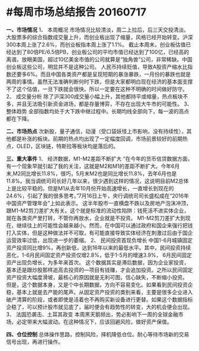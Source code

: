# #每周市场总结报告 20160717

**一、市场情况**
 	1、	本周概况
	市场情况比较清淡，周二上拉后，后三天交投清淡。大股票多的综合指数成交量上升，而创业板出现了缩量，风格已经开始转变。沪深300本周上涨了2.6%，而创业板指本周上涨了1.1%。
截止本周末，创业板估值已经达到了80倍PE/6.5倍PB，创业板公司的平均市值已经达到了100亿，已经高的离谱。放眼美国，超过10亿美金市值的公司就算是“独角兽”公司，非常稀缺。中国创业板这些公司，明显并不是这种公司。
人民币持续贬值，导致A股资产缩水比指数还要多6%。而且中国各类资产都是呈现短期的暴涨暴跌，一月份的暴跌也就是两周的事情。虽然无法准确判断何时下跌，但是大家都明白现在经济的基本面支撑不了这个估值，一旦下跌就会很快。所以一定要在这种不明确的时间做好防守。
	2、	成交量分析
	除了沪深300成交量小幅上升，其他都持平或缩量，热点板块不多，并且无法吸引新资金进场，都是存量博弈，不存在出现大牛市的可能性。 
	3、	整体趋势
	全部指数均处于大下跌中继过程中。长期均线全部向下，每一波的高点都在下降。

**二、市场热点**
	次新股，量子通信，动漫（受口袋妖怪上市影响，没有持续性），其他都是补涨的板块。前期的热点均出现了一定幅度回调，市场前景较好的前期热点，OLED，区块链，特斯拉等板块均是落后的。

**三、重大事件**
	1、	经济数据，M1-M2差距不断扩大
	“在今年的货币信贷数据方面，有一个现象早就引起了我的关注，这就是M2和M1的差距不断扩大。今年6月末,M2同比增长11.8%，很巧，5月末M2也是同比增长11.8%，去年6月也是11.8%。我当调统司司长好几年以来，很少遇到这样的情况，这说明目前M2总体上是比较平稳的。但是M1从去年10月份开始高速增长，一直增长到现在的24.6%，引起了我的很多思考。”7月16日上午，央行调统司司长盛松成在“2016年中国资产管理年会”上如此表示。
这半年股市一直横盘不跌以及房地产泡沫冲顶，跟M1-M2剪刀差扩大有关。这个就是标准的流动性陷阱：钱死活不进实体企业，就在各类资产里打转，不管你再放水，企业就是不投资。
M1-M2剪刀差扩大到现在，继续往上的可能性会越来越小。然而，在中国可以通过政府和国企来强行把钱打入实体，但是这种做法并不可取，有可能直接导致实体经济在刺激过后由于国企运营效率过低，出现进一步的萎缩。
	2、	民间投资首现负增长
	中国1-6月城镇固定资产投资同比增9%，再创新低，达到16年以来的最低水平。其中，民间投资持续恶化，1-6月民间固定资产投资仅增2.8%，低于1-5月的增速3.9%， 6月民间固定资产出现负增长，为多年来首次。
这个数据其实是滞后数据，因为企业家投资，基本还是跟炒股那样追高去投资的—项目有钱赚，才会追加投资。之所以民间固定资产投资大幅度滑坡，最核心的原因就是无利可图，信心缺失，不断缩小投资。
但是，这个数据本身，又是个中长期数据，方向不容易变化。如果看到民间投资企稳，基本上就是去产能的尾声。从固定资产投资的类别来看，主要是很多企业进入破产清算的阶段，或者即使是活着也不再购买新设备进行更替。如果这个数据指标企稳了，可以预计股市就见底了，届时便会有趋势性的转变，大的机会便会出现。
	3、	法国恐袭击、土耳其政变
	本周黑天鹅频出，势必影响下一周的全球金融市场，必定带来大幅波动。在这种情况下，应该回避风险，做好资产保值。

**四、仓位控制**
	总体操作思路，控制风险，择机降低仓位。耐心等待市场新的交易信号出现，再进行操作。

